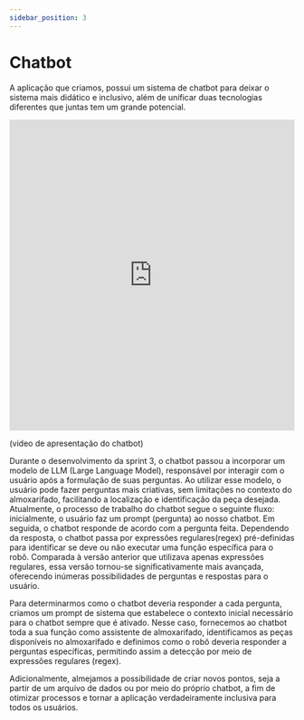 ```yaml
---
sidebar_position: 3
---
```


# Chatbot

A aplicação que criamos, possui um sistema de chatbot para deixar o sistema mais didático e inclusivo, além de unificar duas tecnologias diferentes que juntas tem um grande potencial.

<iframe width="100%" height="550rem" src="https://youtu.be/5OWtbBgaMCE" title="YouTube video player" frameborder="0" allow="accelerometer; autoplay; clipboard-write; encrypted-media; gyroscope; picture-in-picture; web-share" allowfullscreen></iframe>

(video de apresentação do chatbot)

Durante o desenvolvimento da sprint 3, o chatbot passou a incorporar um modelo de LLM (Large Language Model), responsável por interagir com o usuário após a formulação de suas perguntas. Ao utilizar esse modelo, o usuário pode fazer perguntas mais criativas, sem limitações no contexto do almoxarifado, facilitando a localização e identificação da peça desejada. Atualmente, o processo de trabalho do chatbot segue o seguinte fluxo: inicialmente, o usuário faz um prompt (pergunta) ao nosso chatbot. Em seguida, o chatbot responde de acordo com a pergunta feita. Dependendo da resposta, o chatbot passa por expressões regulares(regex) pré-definidas para identificar se deve ou não executar uma função específica para o robô. Comparada à versão anterior que utilizava apenas expressões regulares, essa versão tornou-se significativamente mais avançada, oferecendo inúmeras possibilidades de perguntas e respostas para o usuário.

Para determinarmos como o chatbot deveria responder a cada pergunta, criamos um prompt de sistema que estabelece o contexto inicial necessário para o chatbot sempre que é ativado. Nesse caso, fornecemos ao chatbot toda a sua função como assistente de almoxarifado, identificamos as peças disponíveis no almoxarifado e definimos como o robô deveria responder a perguntas específicas, permitindo assim a detecção por meio de expressões regulares (regex).

Adicionalmente, almejamos a possibilidade de criar novos pontos, seja a partir de um arquivo de dados ou por meio do próprio chatbot, a fim de otimizar processos e tornar a aplicação verdadeiramente inclusiva para todos os usuários.